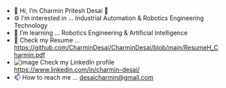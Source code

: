 - 👋 Hi, I’m Charmin Pritesh Desai 👀
- ⚙️ I’m interested in ... Industrial Automation & Robotics Engineering Technology
- 🌱 I’m learning ... Robotics Engineering & Artificial Intelligence
- 📄 Check my Resume ... https://github.com/CharminDesai/CharminDesai/blob/main/ResumeH_Charmin.pdf
- ![image](https://user-images.githubusercontent.com/108434638/182218426-23cdc203-ddec-46e6-b107-30e7d49d0ad7.png) Check my LinkedIn profile https://www.linkedin.com/in/charmin-desai/
- 📫 How to reach me ... desaicharmin@gmail.com
